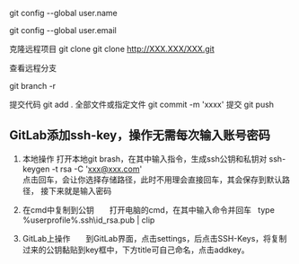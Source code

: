 git config --global user.name

git config --global user.email

克隆远程项目 git clone
git clone http://XXX.XXX/XXX.git

查看远程分支

git branch -r


提交代码
git add . 全部文件或指定文件
git commit -m 'xxxx' 提交
git push

## GitLab添加ssh-key，操作无需每次输入账号密码
1. 本地操作
打开本地git brash，在其中输入指令，生成ssh公钥和私钥对
ssh-keygen -t rsa -C 'xxx@xxx.com'    
  点击回车，会让你选择存储路径，此时不用理会直接回车，其会保存到默认路径， 接下来就是输入密码
2. 在cmd中复制到公钥
      打开电脑的cmd，在其中输入命令并回车   type %userprofile%\.ssh\id_rsa.pub | clip

3. GitLab上操作
      到GitLab界面，点击settings，后点击SSH-Keys，将复制过来的公钥黏贴到key框中，下方title可自己命名，点击addkey。